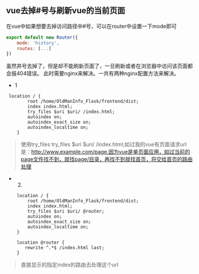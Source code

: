 ## vue去掉#号与刷新vue的当前页面
在vue中如果想要去掉访问路径中#号，可以在router中设置一下mode即可
```js
export default new Router({
    mode: 'history',
    routes: [...]
})    
```
虽然井号去掉了，但是却不能刷新页面了，一旦刷新或者在浏览器中访问该页面都会报404错误。
此时需要nginx来解决。一共有两种nginx配置方法来解决。
- 1 
```nginx
 location / {
        root /home/OldManInfo_Flask/frontend/dist;
        index index.html;
        try_files $uri $uri/ /index.html;
        autoindex on;
        autoindex_exact_size on;
        autoindex_localtime on;
    }

```
> 使用try_files  try_files $uri $uri/ /index.html;如过我的vue有页面请求url是：http://www.example.com/page,因为vue是单页面应用，如过当前的page文件找不到，就找page/目录，再找不到就找首页，将交给首页的路由处理

- 2.
```nginx
    location / {
        root /home/OldManInfo_Flask/frontend/dist;
        index index.html;
        try_files $uri $uri/ @router;
        autoindex on;
        autoindex_exact_size on;
        autoindex_localtime on;
    }

    location @router {
       rewrite ^.*$ /index.html last;
    }

```
> 直接显示的指定index的路由去处理这个url